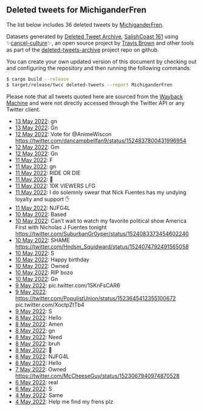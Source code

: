 ## Deleted tweets for MichiganderFren

The list below includes 36 deleted tweets by
[MichiganderFren](https://twitter.com/MichiganderFren).



Datasets generated by [Deleted Tweet Archive](https://twitter.com/deletedtweet161), 
[SalishCoast 161](https://twitter.com/SalishCoastA) using 
✨[cancel-culture](https://github.com/travisbrown/cancel-culture)✨, an open source project by 
[Travis Brown](https://twitter.com/travisbrown) and other tools as part of the 
[deleted-tweets-archive](https://github.com/salcoast/deleted-tweets-archive/) project repo on github.

You can create your own updated version of this document by checking out and configuring the
repository and then running the following commands:

```bash
$ cargo build --release
$ target/release/twcc deleted-tweets --report MichiganderFren
```

Please note that all tweets quoted here are sourced from the
[Wayback Machine](https://web.archive.org) and were not directly accessed through the Twitter API or
any Twitter client.

* [13 May 2022](https://web.archive.org/web/20220513041007/https://twitter.com/MichiganderFren/status/1524965084489031701): gn <!--1524965084489031701-->
* [13 May 2022](https://web.archive.org/web/20220513015905/https://twitter.com/MichiganderFren/status/1524932067238223879): Gn <!--1524932067238223879-->
* [12 May 2022](https://web.archive.org/web/20220512212312/https://twitter.com/MichiganderFren/status/1524862543344418816): Vote for  @AnimeWiscon  https://twitter.com/dancampbellfan9/status/1524837800431996954 <!--1524862543344418816-->
* [12 May 2022](https://web.archive.org/web/20220512132451/https://twitter.com/MichiganderFren/status/1524742172481933312): Gm <!--1524742172481933312-->
* [12 May 2022](https://web.archive.org/web/20220512024740/https://twitter.com/MichiganderFren/status/1524581242326372354): Gn <!--1524581242326372354-->
* [11 May 2022](https://web.archive.org/web/20220511143449/https://twitter.com/MichiganderFren/status/1524396576038428672): F <!--1524396576038428672-->
* [11 May 2022](https://web.archive.org/web/20220511053631/https://twitter.com/MichiganderFren/status/1524261942960996353): gn <!--1524261942960996353-->
* [11 May 2022](https://web.archive.org/web/20220511042001/https://twitter.com/MichiganderFren/status/1524242751843442688): RIDE OR DIE <!--1524242751843442688-->
* [11 May 2022](https://web.archive.org/web/20220511035344/https://twitter.com/MichiganderFren/status/1524236165259345927): 🤚 <!--1524236165259345927-->
* [11 May 2022](https://web.archive.org/web/20220511024909/https://twitter.com/MichiganderFren/status/1524219888096661505): 10K VIEWERS LFG <!--1524219888096661505-->
* [11 May 2022](https://web.archive.org/web/20220511013412/https://twitter.com/MichiganderFren/status/1524201093206581248): I do solemnly swear that Nick Fuentes has my undying loyalty and support ✋ <!--1524201093206581248-->
* [11 May 2022](https://web.archive.org/web/20220511011241/https://twitter.com/MichiganderFren/status/1524195523040878592): NJFG4L <!--1524195523040878592-->
* [10 May 2022](https://web.archive.org/web/20220510193134/https://twitter.com/MichiganderFren/status/1524109817006202880): Based <!--1524109817006202880-->
* [10 May 2022](https://web.archive.org/web/20220510175740/https://twitter.com/MichiganderFren/status/1524086195633991680): Can’t wait to watch my favorite political show America First with Nicholas J Fuentes tonight https://twitter.com/SuburbanGr0yper/status/1524083373454602240 <!--1524086195633991680-->
* [10 May 2022](https://web.archive.org/web/20220510174104/https://twitter.com/MichiganderFren/status/1524081976025698309): SHAME https://twitter.com/Hndsm_Squidward/status/1524074792491565058 <!--1524081976025698309-->
* [10 May 2022](https://web.archive.org/web/20220510173936/https://twitter.com/MichiganderFren/status/1524081563587256322): S <!--1524081563587256322-->
* [10 May 2022](https://web.archive.org/web/20220510173649/https://twitter.com/MichiganderFren/status/1524080912987742208): Happy birthday <!--1524080912987742208-->
* [10 May 2022](https://web.archive.org/web/20220510164116/https://twitter.com/MichiganderFren/status/1524063404222304259): Owned <!--1524063404222304259-->
* [10 May 2022](https://web.archive.org/web/20220510143918/https://twitter.com/MichiganderFren/status/1524029790101123073): RIP bozo <!--1524029790101123073-->
* [10 May 2022](https://web.archive.org/web/20220510022051/https://twitter.com/MichiganderFren/status/1523850439933968386): Gn <!--1523850439933968386-->
* [ 9 May 2022](https://web.archive.org/web/20220509232459/https://twitter.com/MichiganderFren/status/1523806115112361992): pic.twitter.com/1SKnFsCAR6 <!--1523806115112361992-->
* [ 9 May 2022](https://web.archive.org/web/20220509204006/https://twitter.com/MichiganderFren/status/1523764677725290496): https://twitter.com/PopulistUnion/status/1523645412355100672  pic.twitter.com/XoctpZtTb4 <!--1523764677725290496-->
* [ 9 May 2022](https://web.archive.org/web/20220509133101/https://twitter.com/MichiganderFren/status/1523656488740290560): S <!--1523656488740290560-->
* [ 8 May 2022](https://web.archive.org/web/20220508162243/https://twitter.com/MichiganderFren/status/1523334714978885633): Hello <!--1523334714978885633-->
* [ 8 May 2022](https://web.archive.org/web/20220508134503/https://twitter.com/MichiganderFren/status/1523297702993620992): Amen <!--1523297702993620992-->
* [ 8 May 2022](https://web.archive.org/web/20220508025507/https://twitter.com/MichiganderFren/status/1523133349514129408): gn <!--1523133349514129408-->
* [ 8 May 2022](https://web.archive.org/web/20220508022704/https://twitter.com/MichiganderFren/status/1523127132058099714): Need <!--1523127132058099714-->
* [ 8 May 2022](https://web.archive.org/web/20220508015645/https://twitter.com/MichiganderFren/status/1523119530553356288): bruh <!--1523119530553356288-->
* [ 8 May 2022](https://web.archive.org/web/20220508012011/https://twitter.com/MichiganderFren/status/1523110306448572416): 🔪 <!--1523110306448572416-->
* [ 8 May 2022](https://web.archive.org/web/20220508011957/https://twitter.com/MichiganderFren/status/1523110238777270272): NJFG4L <!--1523110238777270272-->
* [ 8 May 2022](https://web.archive.org/web/20220508002422/https://twitter.com/MichiganderFren/status/1523096356717359104): Hello <!--1523096356717359104-->
* [ 7 May 2022](https://web.archive.org/web/20220507235209/https://twitter.com/MichiganderFren/status/1523088264281812992): Owned https://twitter.com/McCheeseGuy/status/1523067940974870528 <!--1523088264281812992-->
* [ 6 May 2022](https://web.archive.org/web/20220508005402/https://twitter.com/MichiganderFren/status/1522378925741125636): real <!--1522378925741125636-->
* [ 6 May 2022](https://web.archive.org/web/20220508003955/https://twitter.com/MichiganderFren/status/1522375354027024386): S <!--1522375354027024386-->
* [ 4 May 2022](https://web.archive.org/web/20220504224353/https://twitter.com/MichiganderFren/status/1521983764305518596): Same <!--1521983764305518596-->
* [ 4 May 2022](https://web.archive.org/web/20220504204948/https://twitter.com/MichiganderFren/status/1521955043129405440): Help me find my frens plz <!--1521955043129405440-->
